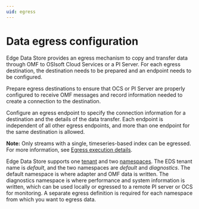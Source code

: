 ```yaml
---
uid: egress
---
```


# Data egress configuration

Edge Data Store provides an egress mechanism to copy and transfer data through OMF to OSIsoft Cloud Services or a PI Server. For each egress destination, the destination needs to be prepared and an endpoint needs to be configured.

Prepare egress destinations to ensure that OCS or PI Server are properly configured to receive OMF messages and record information needed to create a connection to the destination.

Configure an egress endpoint to specify the connection information for a destination and the details of the data transfer. Each endpoint is independent of all other egress endpoints, and more than one endpoint for the same destination is allowed.

**Note:** Only streams with a single, timeseries-based index can be egressed. For more information, see [Egress execution details](xref:EgressExecutionDetails).

Edge Data Store supports one [tenant](https://ocs-docs.osisoft.com/Documentation/Management/Account_Tenant.html) and two [namespaces](https://ocs-docs.osisoft.com/Documentation/Management/Account_Namespace_1.html). The EDS tenant name is _default_, and the two namespaces are _default_ and _diagnostics_. The default namespace is where adapter and OMF data is written. The diagnostics namespace is where performance and system information is written, which can be used locally or egressed to a remote PI server or OCS for monitoring. A separate egress definition is required for each namespace from which you want to egress data.

